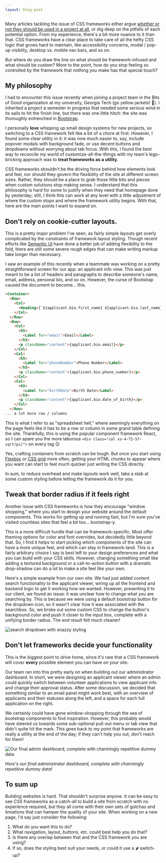 ```yaml
---
layout: blog-post
---
```


Many articles tackling the issue of CSS frameworks either argue [whether or not they should be used in a project at all](https://dev.to/teamxenox/do-we-really-need-a-css-framework-4ma6), or dig deep on the pitfalls of each potential option. From my experience, there's a bit more nuance to it than that. CSS frameworks have a clear place to take care of all the hefty CSS logic that grows hard to maintain, like accessibility concerns, modal / pop-up visiblity, desktop vs. mobile nav bars, and so on. 

But where do you draw the line on what should be framework-infused and what should be custom? More to the point, how do you stop feeling so controlled by the framework that nothing you make has that special touch?

## My philosophy

I had to encounter this issue recently when joining a project team in the Bits of Good organization at my university, Georgia Tech (go yellow jackets! 🐝). I inherited a project a semester in progress that needed some serious wind in its sails to hit the finish line, but there was one little hitch: the site was thoroughly entrenched in [Bootstrap](https://getbootstrap.com). 

I personally **love** whipping up small design systems for new projects, so switching to a CSS framework felt like a bit of a chore at first. However, I found some clear utility in it: it was now much easier to, say, include popover modals with background fade, or use decent buttons and dropdowns without worrying about tab focus. With this, I found the best way to reconcile my world of customize-all-the-things with my team's lego-bricking approach was to **treat frameworks as a utility.**

CSS frameworks shouldn't be the driving force behind how elements  look and feel, nor should they govern the flexibility of the site at different screen sizes. Rather, they should be a place to grab those little bits and pieces when custom solutions stop making sense. I understand that this philosophy is hard for some to justify when they need that homepage done by yesterday; still, I think this can work at any level with a little adjustment of where the custom stops and where the framework utility begins. With that, here are the main points I want to expand on.

## Don't rely on cookie-cutter layouts.

This is a pretty major problem I've seen, as fairly simple layouts get overly complicated by the constraints of framework layout styling. Though recent efforts like [Semantic UI](https://semantic-ui.com/examples/responsive.html) have done a better job of adding flexibility to the fold, there are still some severe rough edges that can make writing markup take longer than necessary.

I saw an example of this recently when a teammate was working on a pretty straightforward screen for our app: an applicant info view. This was just meant to be a list of headers and paragraphs to describe someone's name, email, address, personal bio, and so on. However, the curse of Bootstrap caused the document to become... this.

```html
<Container>
  <Row>
    <Col>
      <Heading>{`${applicant.bio.first_name} ${applicant.bio.last_name}`}</Heading>
    </Col>
  </Row>
  <Row>
    <Col>
      <h5>
        <Label for="email">Email</Label>
      </h5>
      <p className="content">{applicant.bio.email}</p>
    </Col>
    <Col>
      <h5>
        <Label for="phoneNumber">Phone Number</Label>
      </h5>
      <p className="content">{applicant.bio.phone_number}</p>
    </Col>
    <Col>
      <h5>
        <Label for="birthDate">Birth Date</Label>
      </h5>
      <p className="content">{applicant.bio.date_of_birth}</p>
    </Col>
  </Row>
... a lot more row / columns
```

This is what I refer to as "spreadsheet hell," where seemingly everything on the page feels like it has to be a row or column in some grand table defining the site. Thankfully, this is using the popular component framework React, so I can spare you the more laborous `<div class="col xs-4-72-57-sqrt(pi)">` on every tag 😉

Yes, crafting containers from scratch can be tough. But once you start using [Flexbox](https://medium.freecodecamp.org/an-animated-guide-to-flexbox-d280cf6afc35) or [CSS grid](https://cssgridgarden.com) more often, getting your HTML chunks to appear where you want can start to feel much quicker just writing the CSS directly. 

In sum, to reduce overhead and make layouts work well, take a stab at some custom styling before letting the framework do it for you.

## Tweak that border radius if it feels right

Another issue with CSS frameworks is how they encourage "window shopping," where you start to design your website around the default components. This works for getting up and running fast, but I'm sure you've visited countless sites that feel a bit too... bootstrap-y.

This is a more difficult hurdle that can be framework-specific. Most offer theming options for color and font overrides, but decidedly little beyond that. So, I find it helps to start picking which components of the site can have a more unique feel, and which can stay in framework-land. This is a fairly arbitrary choice I say is best left to your design preferences and what you can build with your CSS skills. However, changing something small like adding a textured background or a call-to-action button with a dramatic drop-shadow can do a lot to make a site feel like your own.

Here's a simple example from our own site. We had just added content search functionality to the applicant viewer, wiring up all the frontend and backend logic to get it working how we wanted. However, presenting it to our client, we found an issue: it was unclear how to change what you are searching by. This is because we were using a default bootstrap button for the dropdown icon, so it wasn't clear how it was associated with the searchbox. So, we broke out some custom CSS to change the button's background color and push it closer to the input box, complete with a unifying border radius. The end result felt much cleaner!

![search dropdown with snazzy styling](https://thepracticaldev.s3.amazonaws.com/i/w5cu0izo08fgnf4jmumn.gif)

## Don't let frameworks decide your functionality

This is the biggest point to drive home, since it's rare that a CSS framework will cover **every** possible element you can have on your site.

Our team ran into this pretty early on when building out our administrator dashboard. In short, we were designing an applicant viewer where an admin could quickly switch between volunteer applications to view applicant info and change their approval status. After some discussion, we decided that something similar to an email panel might work best, with an overview of applicants and their statuses along the left, and a space for each full application on the right.

We certainly could have gone window-shopping through the sea of bootstrap components to find inspiration. However, this probably would have steered us towards some sub-optional pull-out menu or tab view that didn't quite hit the mark. This goes back to my point that frameworks are really a utility at the end of the day; if they can't help you out, don't reach for them!

![Our final admin dashboard, complete with charmingly repetitive dummy data](https://thepracticaldev.s3.amazonaws.com/i/gxb9hn7cxyuz980muvqv.png)

_Here's our final administrator dashboard, complete with charmingly repetitive dummy data!_

## To sum up

Building websites is hard. That shouldn't surprise anyone. It can be easy to see CSS frameworks as a catch-all to build a site from scratch with no experience required, but they all come with their own sets of gotchas and limiations that can hamper the quality of your site. When working on a new page, I'd say just consider the following:
1. What do you want this to do?
2. What navigation, layout, buttons, etc. could best help you do that?
3. Is there any overlap between that and the CSS framework you are using?
4. If so, does the styling best suit your needs, or could it use a 🌶 switch-up?

